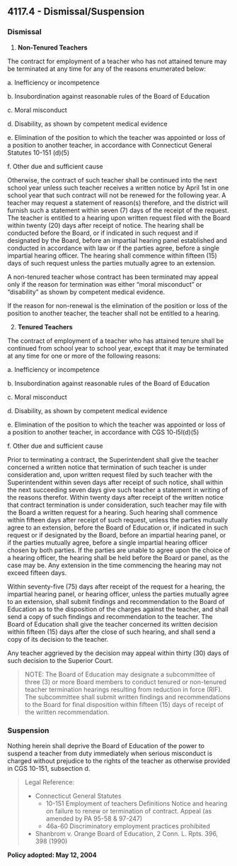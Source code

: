 ## 4117.4 - Dismissal/Suspension

### Dismissal

1.  **Non-Tenured Teachers**

  The contract for employment of a teacher who has not attained tenure may be terminated at any time for any of the reasons enumerated below:

  a.  Inefficiency or incompetence

  b.  Insubordination against reasonable rules of the Board of Education

  c.  Moral misconduct

  d.  Disability, as shown by competent medical evidence

  e.  Elimination of the position to which the teacher was appointed or loss of a position to another teacher, in accordance with Connecticut General Statutes 10-151 (d)(5)

  f.  Other due and sufficient cause

  Otherwise, the contract of such teacher shall be continued into the next school year unless such teacher receives a written notice by April 1st in one school year that such contract will not be renewed for the following year. A teacher may request a statement of reason(s) therefore, and the district will furnish such a statement within seven (7) days of the receipt of the request.  The teacher is entitled to a hearing upon written request filed with the Board within twenty (20) days after receipt of notice. The hearing shall be conducted before the Board, or if indicated in such request and if designated by the Board, before an impartial hearing panel established and conducted in accordance with law or if the parties agree, before a single impartial hearing officer. The hearing shall commence within fifteen (15) days of such request unless the parties mutually agree to an extension.

  A non-tenured teacher whose contract has been terminated may appeal only if the reason for termination was either “moral misconduct” or “disability” as shown by competent medical evidence.

  If the reason for non-renewal is the elimination of the position or loss of the position to another teacher, the teacher shall not be entitled to a hearing.

2.  **Tenured Teachers**

  The contract of employment of a teacher who has attained tenure shall be continued from school year to school year, except that it may be terminated at any time for one or more of the following reasons:

  a.  Inefficiency or incompetence

  b.  Insubordination against reasonable rules of the Board of Education

  c.  Moral misconduct

  d.  Disability, as shown by competent medical evidence

  e.  Elimination of the position to which the teacher was appointed or loss of a position to another teacher, in accordance with CGS 10-l5l(d)(5)

  f.  Other due and sufficient cause

Prior to terminating a contract, the Superintendent shall give the teacher concerned a written notice that termination of such teacher is under consideration and, upon written request filed by such teacher with the Superintendent within seven days after receipt of such notice, shall within the next succeeding seven days give such teacher a statement in writing of the reasons therefor.  Within twenty days after receipt of the written notice that contract termination is under consideration, such teacher may file with the Board a written request for a hearing.  Such hearing shall commence within fifteen days after receipt of such request, unless the parties mutually agree to an extension, before the Board of Education or, if indicated in such request or if designated by the Board, before an impartial hearing panel, or if the parties mutually agree, before a single impartial hearing officer chosen by both parties.  If the parties are unable to agree upon the choice of a hearing officer, the hearing shall be held before the Board or panel, as the case may be.  Any extension in the time commencing the hearing may not exceed fifteen days.

Within seventy-five (75) days after receipt of the request for a hearing, the impartial hearing panel, or hearing officer, unless the parties mutually agree to an extension, shall submit findings and recommendation to the Board of Education as to the disposition of the charges against the teacher, and shall send a copy of such findings and recommendation to the teacher. The Board of Education shall give the teacher concerned its written decision within fifteen (15) days after the close of such hearing, and shall send a copy of its decision to the teacher.

Any teacher aggrieved by the decision may appeal within thirty (30) days of such decision to the Superior Court.

> NOTE:   The Board of Education may designate a subcommittee of three (3) or more Board members to conduct tenured or non-tenured teacher termination hearings resulting from reduction in force (RIF).  The subcommittee shall submit written findings and recommendations to the Board for final disposition within fifteen (15) days of receipt of the written recommendation.

### Suspension

Nothing herein shall deprive the Board of Education of the power to suspend a teacher from duty immediately when serious misconduct is charged without prejudice to the rights of the teacher as otherwise provided in CGS 10-151, subsection d.

> Legal Reference: 
> 
> * Connecticut General Statutes
>   * 10-151 Employment of teachers Definitions Notice and hearing on failure to renew or termination of contract.  Appeal (as amended by PA 95-58 & 97-247)
>   * 46a-60 Discriminatory employment practices prohibited
> * Shanbrom v. Orange Board of Education, 2 Conn. L. Rpts. 396, 398 (1990)

**Policy adopted:   May 12, 2004**

